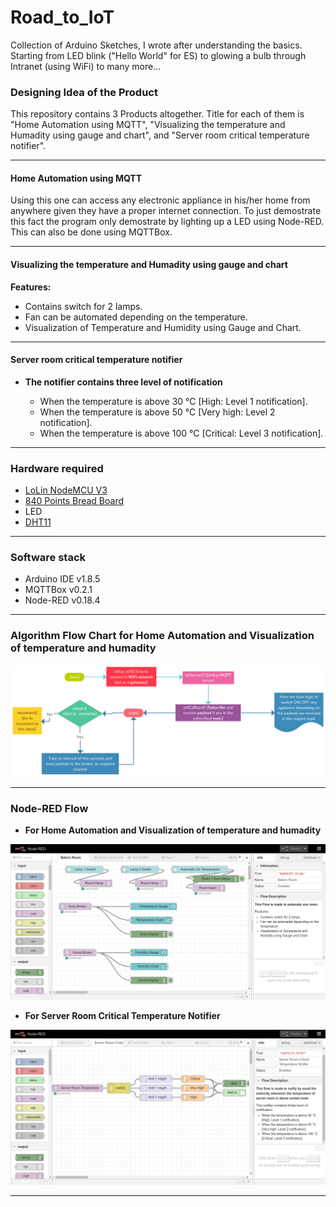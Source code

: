 # Road_to_IoT
Collection of Arduino Sketches, I wrote after understanding the basics. Starting from LED blink ("Hello World" for ES) to glowing a bulb through Intranet (using WiFi) to many more...

### Designing Idea of the Product

This repository contains 3 Products altogether. Title for each of them is "Home Automation using MQTT", "Visualizing the temperature and Humadity using gauge and chart", and "Server room critical temperature notifier".

***

#### Home Automation using MQTT

Using this one can access any electronic appliance in his/her home from anywhere given they have a proper internet connection. To just demostrate this fact the program only demostrate by lighting up a LED using Node-RED. This can also be done using MQTTBox. 

***

#### Visualizing the temperature and Humadity using gauge and chart

**Features:**
* Contains switch for 2 lamps.
* Fan can be automated depending on the temperature.
* Visualization of Temperature and Humidity using Gauge and Chart.

***

#### Server room critical temperature notifier

* **The notifier contains three level of notification**

	* When the temperature is above 30 °C [High: Level 1 notification].
	* When the temperature is above 50 °C [Very high: Level 2 notification].
	* When the temperature is above 100 °C [Critical: Level 3 notification].

***

### Hardware required

* [LoLin NodeMCU V3](https://www.amazon.in/Centiot-ESP8266-NodeMCU-Development-Board/dp/B01M98LHT4)
* [840 Points Bread Board](https://www.amazon.in/Generic-Elementz-Solderless-Piecesb-Circuit/dp/B00MC1CCZQ)
* LED
* [DHT11](https://www.amazon.in/KitsGuru-Module-Temperature-Humidity-Arduino/dp/B00YCF0NMY)

***

### Software stack

* Arduino IDE v1.8.5
* MQTTBox v0.2.1
* Node-RED v0.18.4

***

### Algorithm Flow Chart for Home Automation and Visualization of temperature and humadity

![](img/HomeAutomation.png) 

***

### Node-RED Flow

* **For Home Automation and Visualization of temperature and humadity**

![](img/FlowForHomeAutomation.png) 


* **For Server Room Critical Temperature Notifier**

![](img/FlowForServerRoomTemperatureNotifier.png)

***